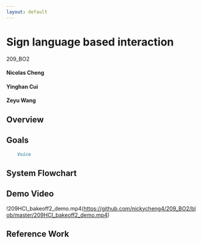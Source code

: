 ```yaml
---
layout: default
---
```


# Sign language based interaction

209_BO2
#### Nicolas Cheng
#### Yinghan Cui
#### Zeyu Wang


## Overview

## Goals

```markdown
    Voice 
```

## System Flowchart

## Demo Video
!209HCI_bakeoff2_demo.mp4(https://github.com/nickycheng4/209_BO2/blob/master/209HCI_bakeoff2_demo.mp4)

## Reference Work
